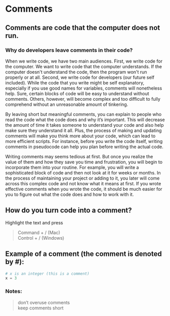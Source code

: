 # Comments  

## Comments are code that the computer does not run.  

### Why do developers leave comments in their code?  

When we write code, we have two main audiences. First, we write code for the computer. We want to write code that the computer understands. If the computer doesn't understand the code, then the program won't run properly or at all. Second, we write code for developers (our future self included). While the code that you write might be self explanatory, especially if you use good names for variables, comments will nonetheless help. Sure, certain blocks of code will be easy to understand without comments. Others, however, will become complex and too difficult to fully comprehend without an unreasonable amount of tinkering. 

By leaving short but meaningful comments, you can explain to people who read the code what the code does and why it’s important. This will decrease the amount of time it takes someone to understand your code and also help make sure they understand it all. Plus, the process of making and updating comments will make you think more about your code, which can lead to more efficient scripts. For instance, before you write the code itself, writing comments in pseudocode can help you plan before writing the actual code.  

Writing comments may seems tedious at first. But once you realize the value of them and how they save you time and frustration, you will begin to incorporate them into your routine. For example, you will write a sophisticated block of code and then not look at it for weeks or months. In the process of maintaining your project or adding to it, you later will come across this complex code and not know what it means at first. If you wrote effective comments when you wrote the code, it should be much easier for you to figure out what the code does and how to work with it. 

## How do you turn code into a comment?    

Highlight the text and press

> Command + / (Mac)  
> Control + / (Windows)  

## Example of a comment (the comment is denoted by #):  

```python
# x is an integer (this is a comment)
x = 3
```

### Notes: 
> don’t overuse comments  
> keep comments short  
